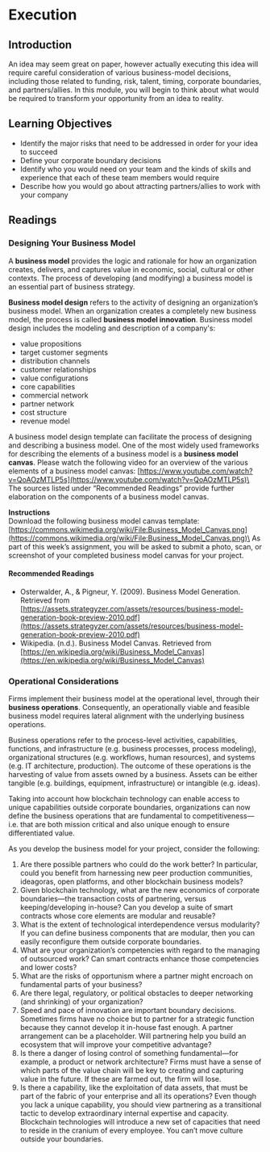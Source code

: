 # Execution
## Introduction
An idea may seem great on paper, however actually executing this idea will require careful consideration of various business-model decisions, including those related to funding, risk, talent, timing, corporate boundaries, and partners/allies. In this module, you will begin to think about what would be required to transform your opportunity from an idea to reality.

## Learning Objectives
* Identify the major risks that need to be addressed in order for your idea to succeed
* Define your corporate boundary decisions
* Identify who you would need on your team and the kinds of skills and experience that each of these team members would require
* Describe how you would go about attracting partners/allies to work with your company

## Readings
### Designing Your Business Model
A **business model** provides the logic and rationale for how an organization creates, delivers, and captures value in economic, social, cultural or other contexts. The process of developing (and modifying) a business model is an essential part of business strategy.

**Business model design** refers to the activity of designing an organization’s business model. When an organization creates a completely new business model, the process is called **business model innovation**. Business model design includes the modeling and description of a company's:
* value propositions
* target customer segments
* distribution channels
* customer relationships
* value configurations
* core capabilities
* commercial network
* partner network
* cost structure
* revenue model

A business model design template can facilitate the process of designing and describing a business model.  One of the most widely used frameworks for describing the elements of a business model is a **business model canvas**.
Please watch the following video for an overview of the various elements of a business model canvas:  [https://www.youtube.com/watch?v=QoAOzMTLP5s](https://www.youtube.com/watch?v=QoAOzMTLP5s)\
The sources listed under “Recommended Readings” provide further elaboration on the components of a business model canvas.

**Instructions**\
Download the following business model canvas template:  [https://commons.wikimedia.org/wiki/File:Business_Model_Canvas.png](https://commons.wikimedia.org/wiki/File:Business_Model_Canvas.png)\
As part of this week’s assignment, you will be asked to submit a photo, scan, or screenshot of your completed business model canvas for your project.

#### Recommended Readings
* Osterwalder, A., & Pigneur, Y. (2009). Business Model Generation. Retrieved from [https://assets.strategyzer.com/assets/resources/business-model-generation-book-preview-2010.pdf](https://assets.strategyzer.com/assets/resources/business-model-generation-book-preview-2010.pdf)
* Wikipedia. (n.d.). Business Model Canvas. Retrieved from [https://en.wikipedia.org/wiki/Business_Model_Canvas](https://en.wikipedia.org/wiki/Business_Model_Canvas)

### Operational Considerations
Firms implement their business model at the operational level, through their **business operations**. Consequently, an operationally viable and feasible business model requires lateral alignment with the underlying business operations.

Business operations refer to the process-level activities, capabilities, functions, and infrastructure (e.g. business processes, process modeling), organizational structures (e.g. workflows, human resources), and systems (e.g. IT architecture, production).  The outcome of these operations is the harvesting of value from assets owned by a business.  Assets can be either tangible (e.g. buildings, equipment, infrastructure) or intangible (e.g. ideas).

Taking into account how blockchain technology can enable access to unique capabilities outside corporate boundaries, organizations can now define the business operations that are fundamental to competitiveness—i.e. that are both mission critical and also unique enough to ensure differentiated value.  

As you develop the business model for your project, consider the following:
1. Are there possible partners who could do the work better? In particular, could you benefit from harnessing new peer production communities, ideagoras, open platforms, and other blockchain business models?
2. Given blockchain technology, what are the new economics of corporate boundaries—the transaction costs of partnering, versus keeping/developing in-house?  Can you develop a suite of smart contracts whose core elements are modular and reusable?
3. What is the extent of technological interdependence versus modularity?  If you can define business components that are modular, then you can easily reconfigure them outside corporate boundaries.
4. What are your organization’s competencies with regard to the managing of outsourced work?  Can smart contracts enhance those competencies and lower costs?
5. What are the risks of opportunism where a partner might encroach on fundamental parts of your business?
6. Are there legal, regulatory, or political obstacles to deeper networking (and shrinking) of your organization?
7. Speed and pace of innovation are important boundary decisions. Sometimes firms have no choice but to partner for a strategic function because they cannot develop it in-house fast enough.  A partner arrangement can be a placeholder.  Will partnering help you build an ecosystem that will improve your competitive advantage?
8. Is there a danger of losing control of something fundamental—for example, a product or network architecture? Firms must have a sense of which parts of the value chain will be key to creating and capturing value in the future. If these are farmed out, the firm will lose.
9. Is there a capability, like the exploitation of data assets, that must be part of the fabric of your enterprise and all its operations? Even though you lack a unique capability, you should view partnering as a transitional tactic to develop extraordinary internal expertise and capacity. Blockchain technologies will introduce a new set of capacities that need to reside in the cranium of every employee.  You can’t move culture outside your boundaries.
